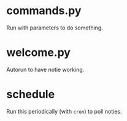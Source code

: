 # commands.py
Run with parameters to do something.

# welcome.py
Autorun to have notie working.

# schedule
Run this periodically (with `cron`) to poll noties.

